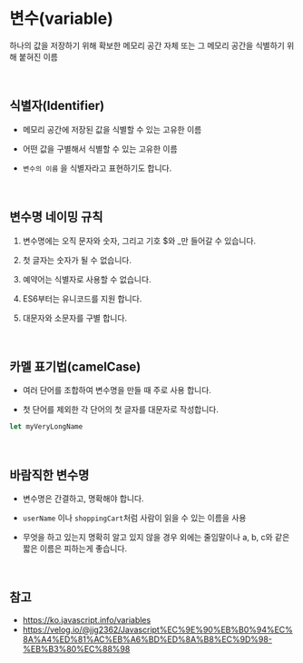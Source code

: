 # 변수(variable)

 하나의 값을 저장하기 위해 확보한 메모리 공간 자체 또는 그 메모리 공간을 식별하기 위해 붙혀진 이름

 <br>

 ## 식별자(Identifier)
 - 메모리 공간에 저장된 값을 식별할 수 있는 고유한 이름
 - 어떤 값을 구별해서 식별할 수 있는 고유한 이름
 
 - `변수의 이름` 을 식별자라고 표현하기도 합니다.

 <br>

## 변수명 네이밍 규칙

1. 변수명에는 오직 문자와 숫자, 그리고 기호 $와 _만 들어갈 수 있습니다.

2. 첫 글자는 숫자가 될 수 없습니다.
3. 예약어는 식별자로 사용할 수 없습니다.
4. ES6부터는 유니코드를 지원 합니다.
5. 대문자와 소문자를 구별 합니다.

<br>

## 카멜 표기법(camelCase)
- 여러 단어를 조합하여 변수명을 만들 때 주로 사용 합니다.

- 첫 단어를 제외한 각 단어의 첫 글자를 대문자로 작성합니다.
```js
let myVeryLongName
```

<br>

## 바람직한 변수명
- 변수명은 간결하고, 명확해야 합니다.
- `userName` 이나 `shoppingCart`처럼 사람이 읽을 수 있는 이름을 사용

- 무엇을 하고 있는지 명확히 알고 있지 않을 경우 외에는 줄임말이나 a, b, c와 같은 짧은 이름은 피하는게 좋습니다.

<br>

## 참고
- https://ko.javascript.info/variables
- https://velog.io/@jjg2362/Javascript%EC%9E%90%EB%B0%94%EC%8A%A4%ED%81%AC%EB%A6%BD%ED%8A%B8%EC%9D%98-%EB%B3%80%EC%88%98